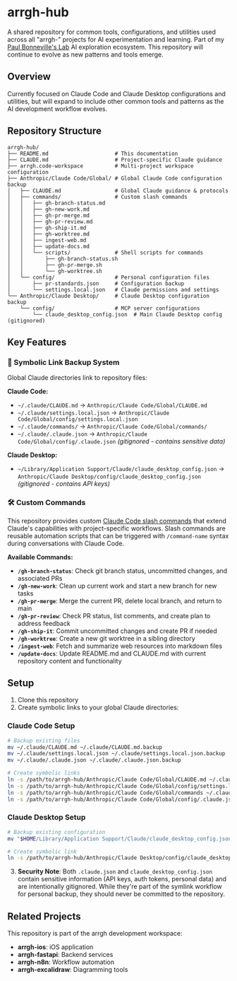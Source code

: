 # arrgh-hub

A shared repository for common tools, configurations, and utilities used across all "arrgh-" projects for AI experimentation and learning. Part of my [Paul Bonneville's Lab](https://github.com/Paul-Bonneville-Labs) AI exploration ecosystem. This repository will continue to evolve as new patterns and tools emerge.

## Overview

Currently focused on Claude Code and Claude Desktop configurations and utilities, but will expand to include other common tools and patterns as the AI development workflow evolves.

## Repository Structure

```
arrgh-hub/
├── README.md                     # This documentation
├── CLAUDE.md                     # Project-specific Claude guidance
├── arrgh.code-workspace          # Multi-project workspace configuration
├── Anthropic/Claude Code/Global/ # Global Claude Code configuration backup
│   ├── CLAUDE.md                 # Global Claude guidance & protocols
│   ├── commands/                 # Custom slash commands
│   │   ├── gh-branch-status.md
│   │   ├── gh-new-work.md
│   │   ├── gh-pr-merge.md
│   │   ├── gh-pr-review.md
│   │   ├── gh-ship-it.md
│   │   ├── gh-worktree.md
│   │   ├── ingest-web.md
│   │   ├── update-docs.md
│   │   └── scripts/              # Shell scripts for commands
│   │       ├── gh-branch-status.sh
│   │       ├── gh-pr-merge.sh
│   │       └── gh-worktree.sh
│   └── config/                   # Personal configuration files
│       ├── pr-standards.json     # Configuration backup
│       └── settings.local.json   # Claude permissions and settings
└── Anthropic/Claude Desktop/     # Claude Desktop configuration backup
    └── config/                   # MCP server configurations
        └── claude_desktop_config.json  # Main Claude Desktop config (gitignored)
```

## Key Features

### 🔄 Symbolic Link Backup System
Global Claude directories link to repository files:

**Claude Code:**
- `~/.claude/CLAUDE.md` → `Anthropic/Claude Code/Global/CLAUDE.md`
- `~/.claude/settings.local.json` → `Anthropic/Claude Code/Global/config/settings.local.json`
- `~/.claude/commands/` → `Anthropic/Claude Code/Global/commands/`
- `~/.claude/.claude.json` → `Anthropic/Claude Code/Global/config/.claude.json` *(gitignored - contains sensitive data)*

**Claude Desktop:**
- `~/Library/Application Support/Claude/claude_desktop_config.json` → `Anthropic/Claude Desktop/config/claude_desktop_config.json` *(gitignored - contains API keys)*

### 🛠️ Custom Commands

This repository provides custom [Claude Code slash commands](https://docs.anthropic.com/en/docs/claude-code/slash-commands) that extend Claude's capabilities with project-specific workflows. Slash commands are reusable automation scripts that can be triggered with `/command-name` syntax during conversations with Claude Code.

**Available Commands:**
- **`/gh-branch-status`**: Check git branch status, uncommitted changes, and associated PRs
- **`/gh-new-work`**: Clean up current work and start a new branch for new tasks
- **`/gh-pr-merge`**: Merge the current PR, delete local branch, and return to main
- **`/gh-pr-review`**: Check PR status, list comments, and create plan to address feedback
- **`/gh-ship-it`**: Commit uncommitted changes and create PR if needed
- **`/gh-worktree`**: Create a new git worktree in a sibling directory
- **`/ingest-web`**: Fetch and summarize web resources into markdown files
- **`/update-docs`**: Update README.md and CLAUDE.md with current repository content and functionality
## Setup

1. Clone this repository
2. Create symbolic links to your global Claude directories:

### Claude Code Setup
```bash
# Backup existing files
mv ~/.claude/CLAUDE.md ~/.claude/CLAUDE.md.backup
mv ~/.claude/settings.local.json ~/.claude/settings.local.json.backup
mv ~/.claude/.claude.json ~/.claude/.claude.json.backup

# Create symbolic links
ln -s /path/to/arrgh-hub/Anthropic/Claude Code/Global/CLAUDE.md ~/.claude/CLAUDE.md
ln -s /path/to/arrgh-hub/Anthropic/Claude Code/Global/config/settings.local.json ~/.claude/settings.local.json
ln -s /path/to/arrgh-hub/Anthropic/Claude Code/Global/commands ~/.claude/commands
ln -s /path/to/arrgh-hub/Anthropic/Claude Code/Global/config/.claude.json ~/.claude/.claude.json
```

### Claude Desktop Setup
```bash
# Backup existing configuration
mv "$HOME/Library/Application Support/Claude/claude_desktop_config.json" "$HOME/Library/Application Support/Claude/claude_desktop_config.json.backup"

# Create symbolic link
ln -s /path/to/arrgh-hub/Anthropic/Claude Desktop/config/claude_desktop_config.json "$HOME/Library/Application Support/Claude/claude_desktop_config.json"
```

3. **Security Note**: Both `.claude.json` and `claude_desktop_config.json` contain sensitive information (API keys, auth tokens, personal data) and are intentionally gitignored. While they're part of the symlink workflow for personal backup, they should never be committed to the repository.

## Related Projects

This repository is part of the arrgh development workspace:
- **arrgh-ios**: iOS application
- **arrgh-fastapi**: Backend services  
- **arrgh-n8n**: Workflow automation
- **arrgh-excalidraw**: Diagramming tools


